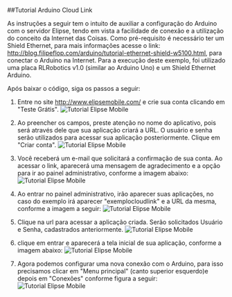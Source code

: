##Tutorial Arduino Cloud Link

As instruções a seguir tem o intuito de auxiliar a configuração do Arduino com o servidor Elipse, tendo em vista a facilidade de conexão e a utilização do conceito da Internet das Coisas. Como pré-requisito é necessário ter um Shield Ethernet, para mais informações acesse o link: http://blog.filipeflop.com/arduino/tutorial-ethernet-shield-w5100.html, para conectar o Arduino na Internet. Para a execução deste exemplo, foi utilizado uma placa RLRobotics v1.0 (similar ao Arduino Uno) e um Shield Ethernet Arduino.

Após baixar o código, siga os passos a seguir: 


1. Entre no site http://www.elipsemobile.com/ e crie sua conta clicando em "Teste Grátis".
  ![Tutorial Elipse Mobile](https://github.com/elipsemobile/ArduinoCloudLink/blob/master/Doc/Img/screen1.PNG)

2. Ao preencher os campos, preste atenção no nome do aplicativo, pois será através dele que sua 
aplicação criará a URL. O usuário e senha serão utilizados para acessar sua aplicação posteriormente. 
Clique em "Criar conta".
  ![Tutorial Elipse Mobile](https://github.com/elipsemobile/ArduinoCloudLink/blob/master/Doc/Img/screen2.PNG)

3. Você receberá um e-mail que solicitará a confirmação de sua conta. Ao acessar o link, aparecerá uma mensagem de agradecimento e a opção para ir ao painel administrativo, conforme a imagem abaixo:
  ![Tutorial Elipse Mobile](https://github.com/elipsemobile/ArduinoCloudLink/blob/master/Doc/Img/screen3.PNG)

4. Ao entrar no painel administrativo, irão aparecer suas aplicações, no caso do exemplo irá aparecer "exemplocloudlink" e a URL da mesma, conforme a imagem a seguir:
  ![Tutorial Elipse Mobile](https://github.com/elipsemobile/ArduinoCloudLink/blob/master/Doc/Img/screen4.PNG)

5. Clique na url para acessar a aplicação criada. Serão solicitados Usuário e Senha, cadastrados anteriormente.
  ![Tutorial Elipse Mobile](https://github.com/elipsemobile/ArduinoCloudLink/blob/master/Doc/Img/screen5.PNG)

6. clique em entrar e aparecerá a tela inicial de sua aplicação, conforme a imagem abaixo:
  ![Tutorial Elipse Mobile](https://github.com/elipsemobile/ArduinoCloudLink/blob/master/Doc/Img/screen6.PNG)

7. Agora podemos configurar uma nova conexão com o Arduino, para isso precisamos clicar em "Menu principal" (canto superior esquerdo)e depois em "Conexões" conforme figura a seguir:
  ![Tutorial Elipse Mobile](https://github.com/elipsemobile/ArduinoCloudLink/blob/master/Doc/Img/screen7.PNG)


